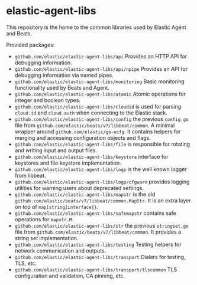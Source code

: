 # elastic-agent-libs

This repository is the home to the common libraries used by Elastic Agent and Beats.

Provided packages:
* `github.com/elastic/elastic-agent-libs/api` Provides an HTTP API for debugging information.
* `github.com/elastic/elastic-agent-libs/api/npipe` Provides an API for debugging information via named pipes.
* `github.com/elastic/elastic-agent-libs/monitoring` Basic monitoring functionality used by Beats and Agent.
* `github.com/elastic/elastic-agent-libs/atomic` Atomic operations for integer and boolean types.
* `github.com/elastic/elastic-agent-libs/cloudid` is used for parsing `cloud.id` and `cloud.auth` when connecting to the Elastic stack.
* `github.com/elastic/elastic-agent-libs/config` the previous `config.go` file from `github.com/elastic/beats/v7/libbeat/common`. A minimal wrapper around `github.com/elastic/go-ucfg`. It contains helpers for merging and accessing configuration objects and flags.
* `github.com/elastic/elastic-agent-libs/file` is responsible for rotating and writing input and output files.
* `github.com/elastic/elastic-agent-libs/keystore` interface for keystores and file keystore implementation.
* `github.com/elastic/elastic-agent-libs/logp` is the well known logger from libbeat.
* `github.com/elastic/elastic-agent-libs/logp/cfgwarn` provides logging utilities for warning users about deprecated settings.
* `github.com/elastic/elastic-agent-libs/mapstr` is the old `github.com/elastic/beats/v7/libbeat/common.MapStr`. It is an extra layer on top of `map[string]interface{}`.
* `github.com/elastic/elastic-agent-libs/safemapstr` contains safe operations for `mapstr.M`.
* `github.com/elastic/elastic-agent-libs/str` the previous `stringset.go` file from `github.com/elastic/beats/v7/libbeat/common`. It provides a string set implementation. 
* `github.com/elastic/elastic-agent-libs/testing` Testing helpers for network communication and outputs.
* `github.com/elastic/elastic-agent-libs/transport` Dialers for testing, TLS, etc.
* `github.com/elastic/elastic-agent-libs/transport/tlscommon` TLS configuration and validation, CA pinning, etc.
